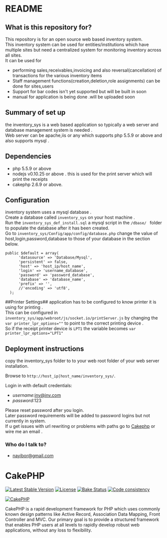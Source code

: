 # README #


## What is this repository for? ##

This repository is for an  open source web based  inventory system.   
This inventory system can be used for entities/institutions which have multiple sites but need a centralized system for monitoring inventory across all sites.   
It can be used for
 
* performing sales,receivables,invoicing and also reversal(cancellation) of transactions for the various inventory items
* Staff management functions(creation,deletion,role assignments) can be done for sites,users
* Support for bar codes isn't yet supported but will be built in soon
* manual for application is being done .will be uploaded soon
  



## Summary of set up ##
  the inventory_sys is a web based application so typically a web server and database management system is needed .  
 Web server can be apache,iis or any which supports php 5.5.9 or above and also supports mysql .

## Dependencies ##
*  php 5.5.9 or above
*   nodejs v0.10.25 or above . this is used for the print server which will print the    receipts
*   cakephp 2.6.9 or above.  

## Configuration ##
  inventory system  uses a mysql database .  
  Create a database called ```inventory_sys``` on your host machine .  
  Run the ```inventory_sys_def_install.sql``` a mysql script in the ```/dbase/ ``` folder  to populate the database after it has been created.  
Go to ```inventory_sys/Config/app/config/database.php```
  change the value of host,login,password,database to those of your database in the section below.
  
  ```
  public $default = array(  
		'datasource' => 'Database/Mysql',   
		'persistent' => false,   
		'host' => 'host_ip/host_name',  
		'login' => 'username_database',  
		'password' => 'password_database',  
		'database' => 'database_name',  
		'prefix' => '',
		//'encoding' => 'utf8',  
	);
  ```

##Printer Settings##
  application has to be configured to know printer it is using for printing .   
  This can be configured in ```inventory_sys/app/webroot/js/socket.io/printServer.js``` by changing the ```var printer_lpr_options=""``` to point to the correct printing device .   
  So if the receipt printer device is ```LPT1``` the variable becomes ```var printer_lpr_options="LPT1"```


## Deployment instructions ## 
   copy the inventory_sys folder to to your web root folder of your web server installation.
   
   Browse to ```http://host_ip|host_name/inventory_sys/```.
   
 Login in with default credentials: 

*  _username_:inv@inv.com   
* _password_:123
   
Please reset password after you login.   
 Later password requirements will be added to  password logins but not currently in system.   
  If u get issues with url rewriting or problems with paths go to 
[Cakephp](https://book.cakephp.org/2.0/en/installation/url-rewriting.html) or wire me an email . 
  

### Who do I talk to? ###

* nayibor@gmail.com


# CakePHP

[![Latest Stable Version](https://poser.pugx.org/cakephp/cakephp/v/stable.svg)](https://packagist.org/packages/cakephp/cakephp)
[![License](https://poser.pugx.org/cakephp/cakephp/license.svg)](https://packagist.org/packages/cakephp/cakephp)
[![Bake Status](https://secure.travis-ci.org/cakephp/cakephp.png?branch=master)](http://travis-ci.org/cakephp/cakephp)
[![Code consistency](http://squizlabs.github.io/PHP_CodeSniffer/analysis/cakephp/cakephp/grade.svg)](http://squizlabs.github.io/PHP_CodeSniffer/analysis/cakephp/cakephp/)

[![CakePHP](http://cakephp.org/img/cake-logo.png)](http://www.cakephp.org)

CakePHP is a rapid development framework for PHP which uses commonly known design patterns like Active Record, Association Data Mapping, Front Controller and MVC.
Our primary goal is to provide a structured framework that enables PHP users at all levels to rapidly develop robust web applications, without any loss to flexibility.
